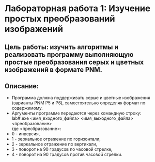 # Лабораторная работа 1: Изучение простых преобразований изображений
## Цель работы: изучить алгоритмы и реализовать программу выполняющую простые преобразования серых и цветных изображений в формате PNM.
## Описание:
* Программа должна поддерживать серые и цветные изображения (варианты PNM P5 и P6), самостоятельно определяя формат по содержимому.  
* Аргументы программе передаются через командную строку: lab#.exe <имя_входного_файла> <имя_выходного_файла> <преобразование>  
где <преобразование>:  
* 0 - инверсия,
* 1 - зеркальное отражение по горизонтали,
* 2 - зеркальное отражение по вертикали,
* 3 - поворот на 90 градусов по часовой стрелке,
* 4 - поворот на 90 градусов против часовой стрелки.

